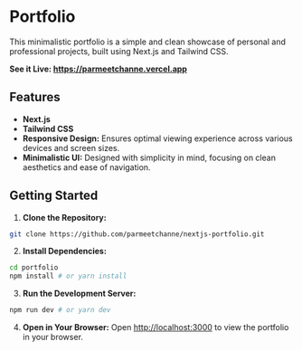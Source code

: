 # Portfolio

This minimalistic portfolio is a simple and clean showcase of personal and professional projects, built using Next.js and Tailwind CSS.

**See it Live: https://parmeetchanne.vercel.app**

## Features

- **Next.js**
- **Tailwind CSS**
- **Responsive Design:** Ensures optimal viewing experience across various devices and screen sizes.
- **Minimalistic UI:** Designed with simplicity in mind, focusing on clean aesthetics and ease of navigation.

## Getting Started

1. **Clone the Repository:**

```bash
git clone https://github.com/parmeetchanne/nextjs-portfolio.git
```

2. **Install Dependencies:**

```bash
cd portfolio
npm install # or yarn install
```

3. **Run the Development Server:**

```bash
npm run dev # or yarn dev
```

4. **Open in Your Browser:**
Open [http://localhost:3000](http://localhost:3000) to view the portfolio in your browser.

